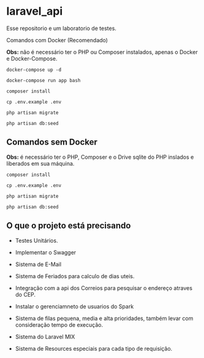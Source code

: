 # laravel_api
Esse repositorio e um laboratorio de testes.

Comandos com Docker (Recomendado)

<b>Obs:</b> não é necessário ter o PHP ou Composer instalados, apenas o Docker e Docker-Compose.
```
docker-compose up -d
```

``` 
docker-compose run app bash
```

``` 
composer install
```

``` 
cp .env.example .env
```

```
php artisan migrate
```

```
php artisan db:seed
```
## Comandos sem Docker
<b>Obs:</b> é necessário ter o PHP, Composer e o Drive sqlite do PHP inslados e liberados em sua máquina.
``` 
composer install 
```

```
cp .env.example .env
```

```
php artisan migrate
```

```
php artisan db:seed
```


## O que o projeto está precisando

* Testes Unitários.

* Implementar o Swagger

* Sistema de E-Mail

* Sistema de Feriados para calculo de dias uteis.

* Integração com a api dos Correios para pesquisar o endereço atraves do CEP.

* Instalar o gerenciamneto de usuarios do Spark

* Sistema de filas pequena, media e alta prioridades, também levar com consideração tempo de execução.

* Sistema do Laravel MIX

* Sistema de Resources especiais para cada tipo de requisição.
